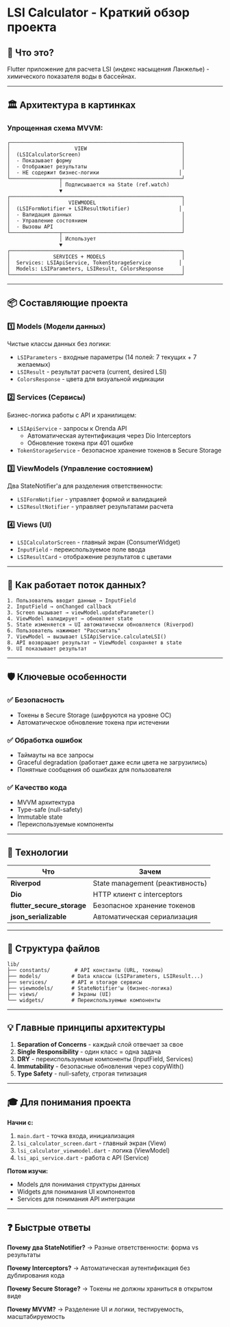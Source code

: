 # LSI Calculator - Краткий обзор проекта

## 🎯 Что это?

Flutter приложение для расчета LSI (индекс насыщения Ланжелье) - химического показателя воды в бассейнах.

---

## 🏛️ Архитектура в картинках

### Упрощенная схема MVVM:

```
┌────────────────────────────────────────────────────────┐
│                     VIEW                               │
│  (LSICalculatorScreen)                                 │
│  - Показывает форму                                    │
│  - Отображает результаты                               │
│  - НЕ содержит бизнес-логики                          │
└────────────────┬───────────────────────────────────────┘
                 │ Подписывается на State (ref.watch)
                 ▼
┌────────────────────────────────────────────────────────┐
│                   VIEWMODEL                            │
│  (LSIFormNotifier + LSIResultNotifier)                │
│  - Валидация данных                                    │
│  - Управление состоянием                               │
│  - Вызовы API                                          │
└────────────────┬───────────────────────────────────────┘
                 │ Использует
                 ▼
┌────────────────────────────────────────────────────────┐
│              SERVICES + MODELS                         │
│  Services: LSIApiService, TokenStorageService         │
│  Models: LSIParameters, LSIResult, ColorsResponse      │
└────────────────────────────────────────────────────────┘
```

---

## 📦 Составляющие проекта

### 1️⃣ **Models** (Модели данных)

Чистые классы данных без логики:

- `LSIParameters` - входные параметры (14 полей: 7 текущих + 7 желаемых)
- `LSIResult` - результат расчета (current, desired LSI)
- `ColorsResponse` - цвета для визуальной индикации

### 2️⃣ **Services** (Сервисы)

Бизнес-логика работы с API и хранилищем:

- `LSIApiService` - запросы к Orenda API
  - Автоматическая аутентификация через Dio Interceptors
  - Обновление токена при 401 ошибке
- `TokenStorageService` - безопасное хранение токенов в Secure Storage

### 3️⃣ **ViewModels** (Управление состоянием)

Два StateNotifier'а для разделения ответственности:

- `LSIFormNotifier` - управляет формой и валидацией
- `LSIResultNotifier` - управляет результатами расчета

### 4️⃣ **Views** (UI)

- `LSICalculatorScreen` - главный экран (ConsumerWidget)
- `InputField` - переиспользуемое поле ввода
- `LSIResultCard` - отображение результатов с цветами

---

## 🔄 Как работает поток данных?

```
1. Пользователь вводит данные → InputField
2. InputField → onChanged callback
3. Screen вызывает → viewModel.updateParameter()
4. ViewModel валидирует → обновляет state
5. State изменяется → UI автоматически обновляется (Riverpod)
6. Пользователь нажимает "Рассчитать"
7. ViewModel → вызывает LSIApiService.calculateLSI()
8. API возвращает результат → ViewModel сохраняет в state
9. UI показывает результат
```

---

## 🛡️ Ключевые особенности

### ✅ Безопасность

- Токены в Secure Storage (шифруются на уровне ОС)
- Автоматическое обновление токена при истечении

### ✅ Обработка ошибок

- Таймауты на все запросы
- Graceful degradation (работает даже если цвета не загрузились)
- Понятные сообщения об ошибках для пользователя

### ✅ Качество кода

- MVVM архитектура
- Type-safe (null-safety)
- Immutable state
- Переиспользуемые компоненты

---

## 🔧 Технологии

| Что                        | Зачем                           |
| -------------------------- | ------------------------------- |
| **Riverpod**               | State management (реактивность) |
| **Dio**                    | HTTP клиент с interceptors      |
| **flutter_secure_storage** | Безопасное хранение токенов     |
| **json_serializable**      | Автоматическая сериализация     |

---

## 📝 Структура файлов

```
lib/
├── constants/        # API константы (URL, токены)
├── models/          # Data классы (LSIParameters, LSIResult...)
├── services/        # API и storage сервисы
├── viewmodels/      # StateNotifier'ы (бизнес-логика)
├── views/           # Экраны (UI)
└── widgets/         # Переиспользуемые компоненты
```

---

## 💡 Главные принципы архитектуры

1. **Separation of Concerns** - каждый слой отвечает за свое
2. **Single Responsibility** - один класс = одна задача
3. **DRY** - переиспользуемые компоненты (InputField, Services)
4. **Immutability** - безопасные обновления через copyWith()
5. **Type Safety** - null-safety, строгая типизация

---

## 🎓 Для понимания проекта

**Начни с:**

1. `main.dart` - точка входа, инициализация
2. `lsi_calculator_screen.dart` - главный экран (View)
3. `lsi_calculator_viewmodel.dart` - логика (ViewModel)
4. `lsi_api_service.dart` - работа с API (Service)

**Потом изучи:**

- Models для понимания структуры данных
- Widgets для понимания UI компонентов
- Services для понимания API интеграции

---

## ❓ Быстрые ответы

**Почему два StateNotifier?**
→ Разные ответственности: форма vs результаты

**Почему Interceptors?**
→ Автоматическая аутентификация без дублирования кода

**Почему Secure Storage?**
→ Токены не должны храниться в открытом виде

**Почему MVVM?**
→ Разделение UI и логики, тестируемость, масштабируемость

